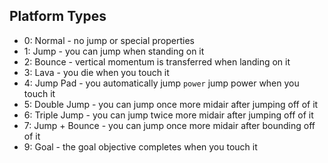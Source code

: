 ## Platform Types
- 0: Normal - no jump or special properties
- 1: Jump - you can jump when standing on it
- 2: Bounce - vertical momentum is transferred when landing on it
- 3: Lava - you die when you touch it
- 4: Jump Pad - you automatically jump `power` jump power when you touch it
- 5: Double Jump - you can jump once more midair after jumping off of it
- 6: Triple Jump - you can jump twice more midair after jumping off of it
- 7: Jump + Bounce - you can jump once more midair after bounding off of it
- 9: Goal - the goal objective completes when you touch it